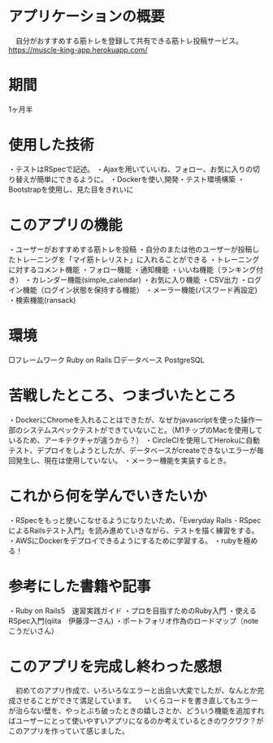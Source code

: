 # アプリケーションの概要
　自分がおすすめする筋トレを登録して共有できる筋トレ投稿サービス。　　　<https://muscle-king-app.herokuapp.com/>


# 期間
  1ヶ月半


# 使用した技術
・テストはRSpecで記述。
・Ajaxを用いていいね、フォロー、お気に入りの切り替えが簡単にできるように。
・Dockerを使い,開発・テスト環境構築
・Bootstrapを使用し、見た目をきれいに


# このアプリの機能
・ユーザーがおすすめする筋トレを投稿
・自分のまたは他のユーザーが投稿したトレーニングを「マイ筋トレリスト」に入れることができる
・トレーニングに対するコメント機能
・フォロー機能
・通知機能
・いいね機能（ランキング付き）
・カレンダー機能(simple_calendar)
・お気に入り機能
・CSV出力
・ログイン機能（ログイン状態を保持する機能）
・メーラー機能(パスワード再設定)
・検索機能(ransack)


# 環境
□フレームワーク
  Ruby on Rails
□データベース
  PostgreSQL


# 苦戦したところ、つまづいたところ
・DockerにChromeを入れることはできたが、なぜかjavascriptを使った操作一部のシステムスペックテストができていないこと。（M1チップのMacを使用しているため、アーキテクチャが違うから？）
・CircleCIを使用してHerokuに自動テスト、デプロイをしようとしたが、データベースがcreateできないエラーが毎回発生し、現在は使用していない。
・メーラー機能を実装するとき。


# これから何を学んでいきたいか
・RSpecをもっと使いこなせるようになりたいため、「Everyday Rails - RSpecによるRailsテスト入門」を読み進めていきながら、テストを描く練習をする。
・AWSにDockerをデプロイできるようにするために学習する。
・rubyを極める！


# 参考にした書籍や記事
・Ruby on Rails5　速習実践ガイド
・プロを目指すためのRuby入門
・使えるRSpec入門(qiita　伊藤淳一さん)
・ポートフォリオ作為のロードマップ（note こうだいさん）


# このアプリを完成し終わった感想
　初めてのアプリ作成で、いろいろなエラーと出会い大変でしたが、なんとか完成させることができて満足しています。
　いくらコードを書き直してもエラーが治らない壁を、やっとぶち破ったときの嬉しさとか、どういう機能を追加すればユーザーにとって使いやすいアプリになるのか考えているときのワクワク？がこのアプリを作っていて感じました。
